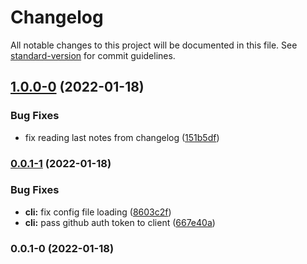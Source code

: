 # Changelog

All notable changes to this project will be documented in this file. See [standard-version](https://github.com/conventional-changelog/standard-version) for commit guidelines.

## [1.0.0-0](https://github.com/TrigenSoftware/simple-github-release/compare/v0.0.1-1...v1.0.0-0) (2022-01-18)


### Bug Fixes

* fix reading last notes from changelog ([151b5df](https://github.com/TrigenSoftware/simple-github-release/commit/151b5df503656c89d584289a500217568fffe79f))

### [0.0.1-1](https://github.com/TrigenSoftware/simple-github-release/compare/v0.0.1-0...v0.0.1-1) (2022-01-18)


### Bug Fixes

* **cli:** fix config file loading ([8603c2f](https://github.com/TrigenSoftware/simple-github-release/commit/8603c2fde4aeb53619fae8bb9feba53093f51c65))
* **cli:** pass github auth token to client ([667e40a](https://github.com/TrigenSoftware/simple-github-release/commit/667e40a6a1822c87b92eea36d5fa216f88aafd92))

### 0.0.1-0 (2022-01-18)
